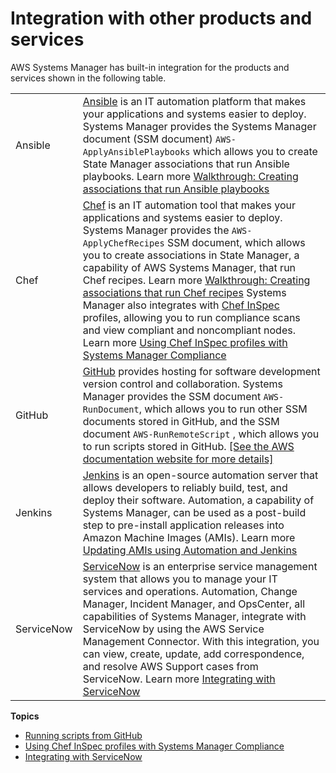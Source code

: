 # Integration with other products and services<a name="integrations-partners"></a>

AWS Systems Manager has built\-in integration for the products and services shown in the following table\.


|  |  | 
| --- |--- |
|  Ansible  |  [Ansible](https://www.ansible.com/) is an IT automation platform that makes your applications and systems easier to deploy\. Systems Manager provides the Systems Manager document \(SSM document\) `AWS-ApplyAnsiblePlaybooks` which allows you to create State Manager associations that run Ansible playbooks\.  Learn more [Walkthrough: Creating associations that run Ansible playbooks](systems-manager-state-manager-ansible.md)   | 
|  Chef  |  [Chef](https://www.chef.io/) is an IT automation tool that makes your applications and systems easier to deploy\. Systems Manager provides the `AWS-ApplyChefRecipes` SSM document, which allows you to create associations in State Manager, a capability of AWS Systems Manager, that run Chef recipes\.  Learn more [Walkthrough: Creating associations that run Chef recipes](systems-manager-state-manager-chef.md)  Systems Manager also integrates with [Chef InSpec](https://www.chef.io/products/chef-inspec/) profiles, allowing you to run compliance scans and view compliant and noncompliant nodes\.  Learn more [Using Chef InSpec profiles with Systems Manager Compliance](integration-chef-inspec.md)   | 
|  GitHub  |  [GitHub](https://github.com/) provides hosting for software development version control and collaboration\. Systems Manager provides the SSM document `AWS-RunDocument`, which allows you to run other SSM documents stored in GitHub, and the SSM document `AWS-RunRemoteScript` , which allows you to run scripts stored in GitHub\. [\[See the AWS documentation website for more details\]](http://docs.aws.amazon.com/systems-manager/latest/userguide/integrations-partners.html)  | 
|  Jenkins  |  [Jenkins](https://www.jenkins.io/) is an open\-source automation server that allows developers to reliably build, test, and deploy their software\. Automation, a capability of Systems Manager, can be used as a post\-build step to pre\-install application releases into Amazon Machine Images \(AMIs\)\.  Learn more [Updating AMIs using Automation and Jenkins](automation-tutorial-update-patch-ami-jenkins-integration.md)   | 
|  ServiceNow  |  [ServiceNow](https://www.servicenow.com/) is an enterprise service management system that allows you to manage your IT services and operations\. Automation, Change Manager, Incident Manager, and OpsCenter, all capabilities of Systems Manager, integrate with ServiceNow by using the AWS Service Management Connector\. With this integration, you can view, create, update, add correspondence, and resolve AWS Support cases from ServiceNow\.  Learn more [Integrating with ServiceNow](integrations-partners-servicenow.md)    | 

**Topics**
+ [Running scripts from GitHub](integration-remote-scripts.md)
+ [Using Chef InSpec profiles with Systems Manager Compliance](integration-chef-inspec.md)
+ [Integrating with ServiceNow](integrations-partners-servicenow.md)
